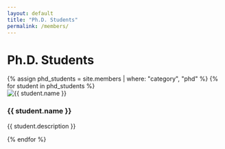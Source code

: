 ```yaml
---
layout: default
title: "Ph.D. Students"
permalink: /members/
---
```


<h1>Ph.D. Students</h1>

<div class="student-grid">
  {% assign phd_students = site.members | where: "category", "phd" %}
  {% for student in phd_students %}
    <div class="student-card">
      <img src="{{ student.image }}" alt="{{ student.name }}">
      <h3>{{ student.name }}</h3>
      <p>{{ student.description }}</p>
    </div>
  {% endfor %}
</div>
